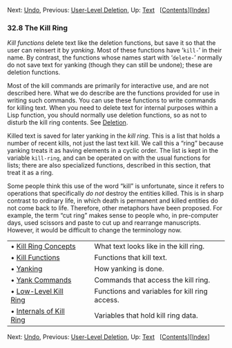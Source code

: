

Next: [Undo](Undo.html), Previous: [User-Level Deletion](User_002dLevel-Deletion.html), Up: [Text](Text.html)   \[[Contents](index.html#SEC_Contents "Table of contents")]\[[Index](Index.html "Index")]

### 32.8 The Kill Ring

*Kill functions* delete text like the deletion functions, but save it so that the user can reinsert it by *yanking*. Most of these functions have ‘`kill-`’ in their name. By contrast, the functions whose names start with ‘`delete-`’ normally do not save text for yanking (though they can still be undone); these are deletion functions.

Most of the kill commands are primarily for interactive use, and are not described here. What we do describe are the functions provided for use in writing such commands. You can use these functions to write commands for killing text. When you need to delete text for internal purposes within a Lisp function, you should normally use deletion functions, so as not to disturb the kill ring contents. See [Deletion](Deletion.html).

Killed text is saved for later yanking in the *kill ring*. This is a list that holds a number of recent kills, not just the last text kill. We call this a “ring” because yanking treats it as having elements in a cyclic order. The list is kept in the variable `kill-ring`, and can be operated on with the usual functions for lists; there are also specialized functions, described in this section, that treat it as a ring.

Some people think this use of the word “kill” is unfortunate, since it refers to operations that specifically *do not* destroy the entities killed. This is in sharp contrast to ordinary life, in which death is permanent and killed entities do not come back to life. Therefore, other metaphors have been proposed. For example, the term “cut ring” makes sense to people who, in pre-computer days, used scissors and paste to cut up and rearrange manuscripts. However, it would be difficult to change the terminology now.

|                                                         |    |                                               |
| :------------------------------------------------------ | -- | :-------------------------------------------- |
| • [Kill Ring Concepts](Kill-Ring-Concepts.html)         |    | What text looks like in the kill ring.        |
| • [Kill Functions](Kill-Functions.html)                 |    | Functions that kill text.                     |
| • [Yanking](Yanking.html)                               |    | How yanking is done.                          |
| • [Yank Commands](Yank-Commands.html)                   |    | Commands that access the kill ring.           |
| • [Low-Level Kill Ring](Low_002dLevel-Kill-Ring.html)   |    | Functions and variables for kill ring access. |
| • [Internals of Kill Ring](Internals-of-Kill-Ring.html) |    | Variables that hold kill ring data.           |

Next: [Undo](Undo.html), Previous: [User-Level Deletion](User_002dLevel-Deletion.html), Up: [Text](Text.html)   \[[Contents](index.html#SEC_Contents "Table of contents")]\[[Index](Index.html "Index")]
